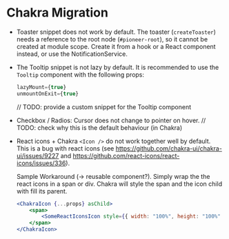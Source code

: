 # Chakra Migration

-   Toaster snippet does not work by default.
    The toaster (`createToaster`) needs a reference to the root node (`#pioneer-root`),
    so it cannot be created at module scope.
    Create it from a hook or a React component instead, or use the NotificationService.
-   The Tooltip snippet is not lazy by default.
    It is recommended to use the `Tooltip` component with the following props:
    ```jsx
    lazyMount={true}
    unmountOnExit={true}
    ```
    // TODO: provide a custom snippet for the Tooltip component
-   Checkbox / Radios: Cursor does not change to pointer on hover.
    // TODO: check why this is the default behaviour (in Chakra)

-   React icons + Chakra `<Icon />` do not work together well by default.
    This is a bug with react icons (see https://github.com/chakra-ui/chakra-ui/issues/9227 and https://github.com/react-icons/react-icons/issues/336).

    Sample Workaround (-> reusable component?). Simply wrap the the react icons in a span or div.
    Chakra will style the span and the icon child with fill its parent.

    ```jsx
    <ChakraIcon {...props} asChild>
        <span>
            <SomeReactIconsIcon style={{ width: "100%", height: "100%" }} />
        </span>
    </ChakraIcon>
    ```
